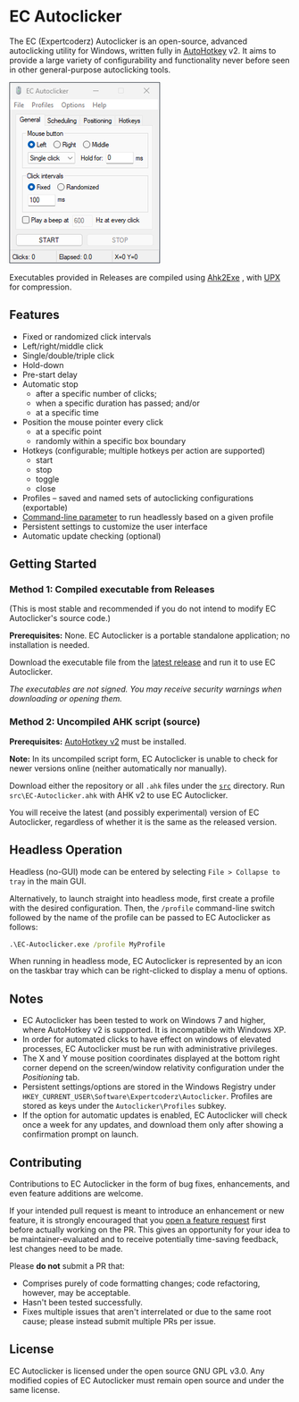 # EC Autoclicker

The EC (Expertcoderz) Autoclicker is an open-source, advanced autoclicking 
utility for Windows, written fully in [AutoHotkey](https://www.autohotkey.com/)
v2. It aims to provide a large variety of configurability and functionality
never before seen in other general-purpose autoclicking tools.

![image](screenshots/gui-main.png)

Executables provided in Releases are compiled using [Ahk2Exe](https://github.com/AutoHotkey/Ahk2Exe)
, with [UPX](https://upx.github.io/) for compression.

## Features

- Fixed or randomized click intervals
- Left/right/middle click
- Single/double/triple click
- Hold-down
- Pre-start delay
- Automatic stop
  - after a specific number of clicks;
  - when a specific duration has passed; and/or
  - at a specific time
- Position the mouse pointer every click
  - at a specific point
  - randomly within a specific box boundary
- Hotkeys (configurable; multiple hotkeys per action are supported)
  - start
  - stop
  - toggle
  - close
- Profiles – saved and named sets of autoclicking configurations (exportable)
- [Command-line parameter](#headless-operation) to run headlessly based on a
  given profile
- Persistent settings to customize the user interface
- Automatic update checking (optional)

## Getting Started

### Method 1: Compiled executable from Releases

(This is most stable and recommended if you do not intend to modify EC
Autoclicker's source code.)

**Prerequisites:** None. EC Autoclicker is a portable standalone application;
no installation is needed.

Download the executable file from the [latest release](https://github.com/Expertcoderz/EC-Autoclicker/releases/latest)
and run it to use EC Autoclicker.

_The executables are not signed. You may receive security warnings when
downloading or opening them._

### Method 2: Uncompiled AHK script (source)

**Prerequisites:** [AutoHotkey v2](https://www.autohotkey.com/download/ahk-v2.exe)
must be installed.

**Note:** In its uncompiled script form, EC Autoclicker is unable to check for
newer versions online (neither automatically nor manually).

Download either the repository or all `.ahk` files under the [`src`](https://github.com/Expertcoderz/EC-Autoclicker/tree/main/src)
directory. Run `src\EC-Autoclicker.ahk` with AHK v2 to use EC Autoclicker.

You will receive the latest (and possibly experimental) version of EC
Autoclicker, regardless of whether it is the same as the released version.

## Headless Operation

Headless (no-GUI) mode can be entered by selecting `File > Collapse to tray` in
the main GUI.

Alternatively, to launch straight into headless mode, first create a profile
with the desired configuration. Then, the `/profile` command-line switch
followed by the name of the profile can be passed to EC Autoclicker as follows:

```cmd
.\EC-Autoclicker.exe /profile MyProfile
```

When running in headless mode, EC Autoclicker is represented by an icon on the
taskbar tray which can be right-clicked to display a menu of options.

## Notes

- EC Autoclicker has been tested to work on Windows 7 and higher, where
  AutoHotkey v2 is supported. It is incompatible with Windows XP.
- In order for automated clicks to have effect on windows of elevated processes,
  EC Autoclicker must be run with administrative privileges.
- The X and Y mouse position coordinates displayed at the bottom right corner
  depend on the screen/window relativity configuration under the _Positioning_
  tab.
- Persistent settings/options are stored in the Windows Registry under
  `HKEY_CURRENT_USER\Software\Expertcoderz\Autoclicker`. Profiles are stored as
  keys under the `Autoclicker\Profiles` subkey.
- If the option for automatic updates is enabled, EC Autoclicker will check
  once a week for any updates, and download them only after showing a
  confirmation prompt on launch.

## Contributing

Contributions to EC Autoclicker in the form of bug fixes, enhancements, and even
feature additions are welcome.

If your intended pull request is meant to introduce an enhancement or new
feature, it is strongly encouraged that you [open a feature request](https://github.com/Expertcoderz/EC-Autoclicker/issues/new/choose)
first before actually working on the PR. This gives an opportunity for your
idea to be maintainer-evaluated and to receive potentially time-saving feedback,
lest changes need to be made.

Please **do not** submit a PR that:

- Comprises purely of code formatting changes; code refactoring, however, may
  be acceptable.
- Hasn't been tested successfully.
- Fixes multiple issues that aren't interrelated or due to the same root
  cause; please instead submit multiple PRs per issue.

## License

EC Autoclicker is licensed under the open source GNU GPL v3.0.
Any modified copies of EC Autoclicker must remain open source and under the
same license.
